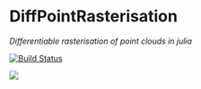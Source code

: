 # DiffPointRasterisation

*Differentiable rasterisation of point clouds in julia*

[![Build Status](https://github.com/trahflow/DiffPointRasterisation.jl/actions/workflows/CI.yml/badge.svg?branch=main)](https://github.com/trahflow/DiffPointRasterisation.jl/actions/workflows/CI.yml?query=branch%3Amain)

[![](https://img.shields.io/badge/docs-main-blue.svg)](https://trahflow.github.io/DiffPointRasterisation.jl/dev)